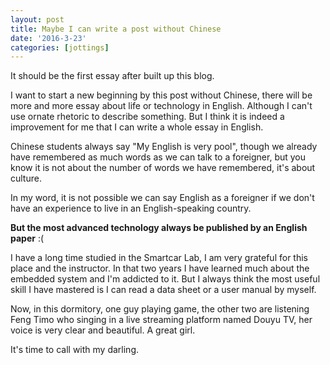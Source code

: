 ```yaml
---
layout: post
title: Maybe I can write a post without Chinese
date: '2016-3-23'
categories: [jottings]
---
```


It should be the first essay after built up this blog.

I want to start a new beginning by this post without Chinese, there will be more and more essay about life or technology in English. Although I can't use ornate rhetoric to describe something. But I think it is indeed a improvement for me that I can write a whole essay in English.

Chinese students always say "My English is very pool", though we already have remembered as much words as we can talk to a foreigner, but you know it is not about the number of words we have remembered, it's about culture.

In my word, it is not possible we can say English as a foreigner if we don't have an experience to live in an English-speaking country.

**But the most advanced technology always be published by an English paper** :(

I have a long time studied in the Smartcar Lab, I am very grateful for this place and the instructor. In that two years I have learned much about the embedded system and I'm addicted to it. But I always think the most useful skill I have mastered is I can read a data sheet or a user manual by myself.

Now, in this dormitory, one guy playing game, the other two are listening Feng Timo who singing in a live streaming platform named Douyu TV, her voice is very clear and beautiful. A great girl.

It's time to call with my darling.
